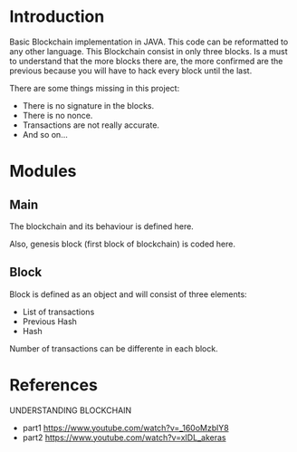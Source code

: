 # Introduction
Basic Blockchain implementation in JAVA. This code can be reformatted to any other language.
This Blockchain consist in only three blocks. Is a must to understand that the more blocks there are, the more confirmed are the previous because you will have to hack every block until the last.

There are some things missing in this project:
*   There is no signature in the blocks.
*   There is no nonce.
*   Transactions are not really accurate.
*   And so on...



# Modules
## Main
The blockchain and its behaviour is defined here.

Also, genesis block (first block of blockchain) is coded here.
## Block
Block is defined as an object and will consist of three elements:
* List of transactions
* Previous Hash
* Hash

Number of transactions can be differente in each block.
# References

UNDERSTANDING BLOCKCHAIN
* part1 https://www.youtube.com/watch?v=_160oMzblY8
* part2 https://www.youtube.com/watch?v=xIDL_akeras